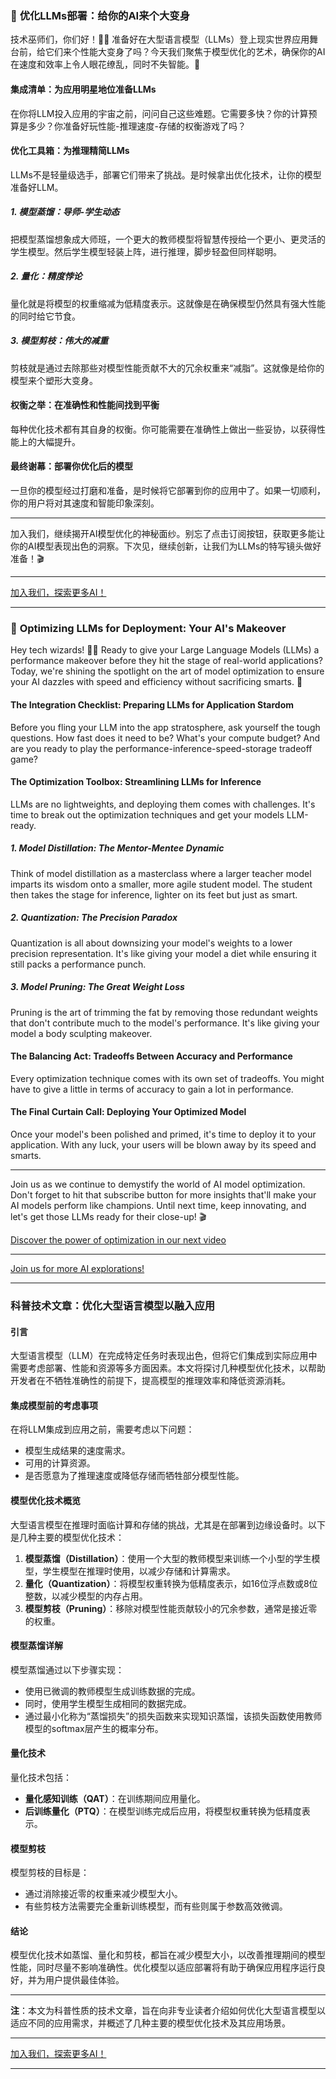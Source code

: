 ### 🚀 **优化LLMs部署：给你的AI来个大变身**

技术巫师们，你们好！🧙‍♂️ 准备好在大型语言模型（LLMs）登上现实世界应用舞台前，给它们来个性能大变身了吗？今天我们聚焦于模型优化的艺术，确保你的AI在速度和效率上令人眼花缭乱，同时不失智能。🌟

#### **集成清单：为应用明星地位准备LLMs**
在你将LLM投入应用的宇宙之前，问问自己这些难题。它需要多快？你的计算预算是多少？你准备好玩性能-推理速度-存储的权衡游戏了吗？

#### **优化工具箱：为推理精简LLMs**
LLMs不是轻量级选手，部署它们带来了挑战。是时候拿出优化技术，让你的模型准备好LLM。

##### **1. 模型蒸馏：导师-学生动态**
把模型蒸馏想象成大师班，一个更大的教师模型将智慧传授给一个更小、更灵活的学生模型。然后学生模型轻装上阵，进行推理，脚步轻盈但同样聪明。

##### **2. 量化：精度悖论**
量化就是将模型的权重缩减为低精度表示。这就像是在确保模型仍然具有强大性能的同时给它节食。

##### **3. 模型剪枝：伟大的减重**
剪枝就是通过去除那些对模型性能贡献不大的冗余权重来“减脂”。这就像是给你的模型来个塑形大变身。

#### **权衡之举：在准确性和性能间找到平衡**
每种优化技术都有其自身的权衡。你可能需要在准确性上做出一些妥协，以获得性能上的大幅提升。

#### **最终谢幕：部署你优化后的模型**
一旦你的模型经过打磨和准备，是时候将它部署到你的应用中了。如果一切顺利，你的用户将对其速度和智能印象深刻。

---

加入我们，继续揭开AI模型优化的神秘面纱。别忘了点击订阅按钮，获取更多能让你的AI模型表现出色的洞察。下次见，继续创新，让我们为LLMs的特写镜头做好准备！🎬

---

[加入我们，探索更多AI！](https://roadmaps.feishu.cn/wiki/RykrwFxPiiU4T7kZ63bc7Lqdnch)

---

### 🚀 **Optimizing LLMs for Deployment: Your AI's Makeover**

Hey tech wizards! 🧙‍♂️ Ready to give your Large Language Models (LLMs) a performance makeover before they hit the stage of real-world applications? Today, we're shining the spotlight on the art of model optimization to ensure your AI dazzles with speed and efficiency without sacrificing smarts. 🌟

#### **The Integration Checklist: Preparing LLMs for Application Stardom**
Before you fling your LLM into the app stratosphere, ask yourself the tough questions. How fast does it need to be? What's your compute budget? And are you ready to play the performance-inference-speed-storage tradeoff game?

#### **The Optimization Toolbox: Streamlining LLMs for Inference**
LLMs are no lightweights, and deploying them comes with challenges. It's time to break out the optimization techniques and get your models LLM-ready.

##### **1. Model Distillation: The Mentor-Mentee Dynamic**
Think of model distillation as a masterclass where a larger teacher model imparts its wisdom onto a smaller, more agile student model. The student then takes the stage for inference, lighter on its feet but just as smart.

##### **2. Quantization: The Precision Paradox**
Quantization is all about downsizing your model's weights to a lower precision representation. It's like giving your model a diet while ensuring it still packs a performance punch.

##### **3. Model Pruning: The Great Weight Loss**
Pruning is the art of trimming the fat by removing those redundant weights that don't contribute much to the model's performance. It's like giving your model a body sculpting makeover.

#### **The Balancing Act: Tradeoffs Between Accuracy and Performance**
Every optimization technique comes with its own set of tradeoffs. You might have to give a little in terms of accuracy to gain a lot in performance.

#### **The Final Curtain Call: Deploying Your Optimized Model**
Once your model's been polished and primed, it's time to deploy it to your application. With any luck, your users will be blown away by its speed and smarts.

---

Join us as we continue to demystify the world of AI model optimization. Don't forget to hit that subscribe button for more insights that'll make your AI models perform like champions. Until next time, keep innovating, and let's get those LLMs ready for their close-up! 🎬

[Discover the power of optimization in our next video](https://www.youtube.com/watch?v=optimizing-llms-for-deployment)

---

[Join us for more AI explorations!](https://roadmaps.feishu.cn/wiki/RykrwFxPiiU4T7kZ63bc7Lqdnch)

---

### 科普技术文章：优化大型语言模型以融入应用

#### 引言
大型语言模型（LLM）在完成特定任务时表现出色，但将它们集成到实际应用中需要考虑部署、性能和资源等多方面因素。本文将探讨几种模型优化技术，以帮助开发者在不牺牲准确性的前提下，提高模型的推理效率和降低资源消耗。

#### 集成模型前的考虑事项
在将LLM集成到应用之前，需要考虑以下问题：
- 模型生成结果的速度需求。
- 可用的计算资源。
- 是否愿意为了推理速度或降低存储而牺牲部分模型性能。

#### 模型优化技术概览
大型语言模型在推理时面临计算和存储的挑战，尤其是在部署到边缘设备时。以下是几种主要的模型优化技术：

1. **模型蒸馏（Distillation）**：使用一个大型的教师模型来训练一个小型的学生模型，学生模型在推理时使用，以减少存储和计算需求。
2. **量化（Quantization）**：将模型权重转换为低精度表示，如16位浮点数或8位整数，以减少模型的内存占用。
3. **模型剪枝（Pruning）**：移除对模型性能贡献较小的冗余参数，通常是接近零的权重。

#### 模型蒸馏详解
模型蒸馏通过以下步骤实现：
- 使用已微调的教师模型生成训练数据的完成。
- 同时，使用学生模型生成相同的数据完成。
- 通过最小化称为“蒸馏损失”的损失函数来实现知识蒸馏，该损失函数使用教师模型的softmax层产生的概率分布。

#### 量化技术
量化技术包括：
- **量化感知训练（QAT）**：在训练期间应用量化。
- **后训练量化（PTQ）**：在模型训练完成后应用，将模型权重转换为低精度表示。

#### 模型剪枝
模型剪枝的目标是：
- 通过消除接近零的权重来减少模型大小。
- 有些剪枝方法需要完全重新训练模型，而有些则属于参数高效微调。

#### 结论
模型优化技术如蒸馏、量化和剪枝，都旨在减少模型大小，以改善推理期间的模型性能，同时尽量不影响准确性。优化模型以适应部署将有助于确保应用程序运行良好，并为用户提供最佳体验。

---

**注**：本文为科普性质的技术文章，旨在向非专业读者介绍如何优化大型语言模型以适应不同的应用需求，并概述了几种主要的模型优化技术及其应用场景。

---

[加入我们，探索更多AI！](https://roadmaps.feishu.cn/wiki/RykrwFxPiiU4T7kZ63bc7Lqdnch)

---
